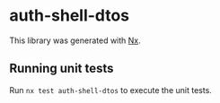 # auth-shell-dtos

This library was generated with [Nx](https://nx.dev).

## Running unit tests

Run `nx test auth-shell-dtos` to execute the unit tests.
